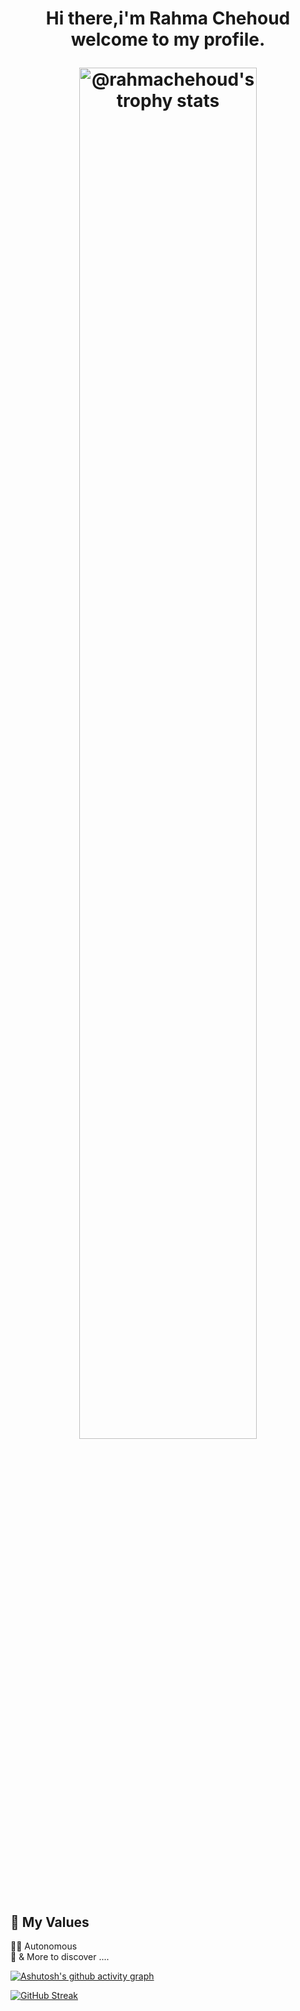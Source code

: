 <h1 align="center">

   <strong> Hi there,i'm Rahma Chehoud welcome to my profile.</strong> 
 

<p align="center">
<a href="https://github.com/rahmachehoud?tab=achievements"><img src="https://github-profile-trophy.vercel.app/?username=rahmachehoud&theme=onestar&no-frame=true&column=3&row=2"  width="75%" alt="@rahmachehoud's trophy stats"/></a>
</p>

## 💎 My Values

🙋‍♂️ Autonomous <br/>
🕺 & More to discover ....


  [![Ashutosh's github activity graph](https://github-readme-activity-graph.vercel.app/graph?username=rahmachehoud&theme=react)](https://github.com/ashutosh00710/github-readme-activity-graph)

[![GitHub Streak](https://github-readme-streak-stats.herokuapp.com?user=rahmachehoud&theme=react&date_format=M%30j%5B%2C%23Y%5D)](https://git.io/streak-stats)

